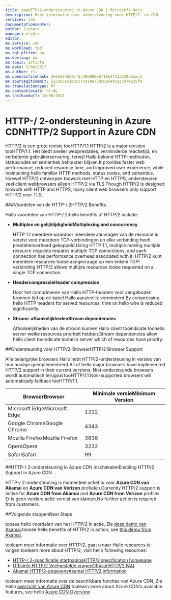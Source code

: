 ```yaml
---
title: aaaHTTP/2-ondersteuning in Azure CDN | Microsoft Docs
description: Meer informatie over ondersteuning voor HTTP/2- en CDN.
services: cdn
documentationcenter: 
author: lichard
manager: erikre
editor: 
ms.service: cdn
ms.workload: tbd
ms.tgt_pltfrm: na
ms.devlang: na
ms.topic: article
ms.date: 5/04/2017
ms.author: rli
ms.openlocfilehash: 2e5e5345e8cf5c40e080ebf18b4f13a239a5aac5
ms.sourcegitcommit: 523283cc1b3c37c428e77850964dc1c33742c5f0
ms.translationtype: MT
ms.contentlocale: nl-NL
ms.lasthandoff: 10/06/2017
---
```

# <a name="http2-support-in-azure-cdn"></a><span data-ttu-id="b8720-103">HTTP-/ 2-ondersteuning in Azure CDN</span><span class="sxs-lookup"><span data-stu-id="b8720-103">HTTP/2 Support in Azure CDN</span></span>

<span data-ttu-id="b8720-104">HTTP/2 is een grote revisie tooHTTP/1.1\.</span><span class="sxs-lookup"><span data-stu-id="b8720-104">HTTP/2 is a major revision tooHTTP/1.1\.</span></span> <span data-ttu-id="b8720-105">Het biedt sneller webprestaties, verminderde reactietijd, en verbeterde gebruikerservaring, terwijl Hallo bekend HTTP-methoden, statuscodes en semantiek behouden blijven.</span><span class="sxs-lookup"><span data-stu-id="b8720-105">It provides faster web performance, reduced response time, and improved user experience, while maintaining hello familiar HTTP methods, status codes, and semantics.</span></span> <span data-ttu-id="b8720-106">Hoewel HTTP/2 ontworpen toowork met HTTP en HTTPS, ondersteunen veel client webbrowsers alleen HTTP/2 via TLS.</span><span class="sxs-lookup"><span data-stu-id="b8720-106">Though HTTP/2 is designed toowork with HTTP and HTTPS, many client web browsers only support HTTP/2 over TLS.</span></span>

###<a name="http2-benefits"></a><span data-ttu-id="b8720-107">Voordelen van de HTTP-/ 2</span><span class="sxs-lookup"><span data-stu-id="b8720-107">HTTP/2 Benefits</span></span>

<span data-ttu-id="b8720-108">Hallo voordelen van HTTP-/ 2:</span><span class="sxs-lookup"><span data-stu-id="b8720-108">hello benefits of HTTP/2 include:</span></span>

*   <span data-ttu-id="b8720-109">**Multiplex en gelijktijdigheid**</span><span class="sxs-lookup"><span data-stu-id="b8720-109">**Multiplexing and concurrency**</span></span>

    <span data-ttu-id="b8720-110">HTTP 1.1 meerdere waardoor meerdere aanvragen van de resource is vereist voor meerdere TCP-verbindingen en elke verbinding heeft prestatieoverhead gekoppeld.</span><span class="sxs-lookup"><span data-stu-id="b8720-110">Using HTTP 1.1, multiple making multiple resource requests requires multiple TCP connections, and each connection has performance overhead associated with it.</span></span> <span data-ttu-id="b8720-111">HTTP/2 kunt meerdere resources toobe aangevraagd op een enkele TCP-verbinding.</span><span class="sxs-lookup"><span data-stu-id="b8720-111">HTTP/2 allows multiple resources toobe requested on a single TCP connection.</span></span>

*   <span data-ttu-id="b8720-112">**Headercompressie**</span><span class="sxs-lookup"><span data-stu-id="b8720-112">**Header compression**</span></span>

    <span data-ttu-id="b8720-113">Door het comprimeren van Hallo HTTP-headers voor aangeboden bronnen tijd op de kabel Hallo aanzienlijk verminderd.</span><span class="sxs-lookup"><span data-stu-id="b8720-113">By compressing hello HTTP headers for served resources, time on hello wire is reduced significantly.</span></span>

*   <span data-ttu-id="b8720-114">**Stroom-afhankelijkheden**</span><span class="sxs-lookup"><span data-stu-id="b8720-114">**Stream dependencies**</span></span>

    <span data-ttu-id="b8720-115">Afhankelijkheden van de stroom kunnen Hallo client tooindicate toohello server welke resources prioriteit hebben.</span><span class="sxs-lookup"><span data-stu-id="b8720-115">Stream dependencies allow hello client tooindicate toohello server which of resources have priority.</span></span>


##<a name="http2-browser-support"></a><span data-ttu-id="b8720-116">Ondersteuning voor HTTP/2-Browser</span><span class="sxs-lookup"><span data-stu-id="b8720-116">HTTP/2 Browser Support</span></span>

<span data-ttu-id="b8720-117">Alle belangrijke browsers Hallo hebt HTTP/2-ondersteuning in versies van hun huidige geïmplementeerd.</span><span class="sxs-lookup"><span data-stu-id="b8720-117">All of hello major browsers have implemented HTTP/2 support in their current versions.</span></span> <span data-ttu-id="b8720-118">Niet-ondersteunde browsers wordt automatisch terugval tooHTTP/1.1.</span><span class="sxs-lookup"><span data-stu-id="b8720-118">Non-supported browsers will automatically fallback tooHTTP/1.1.</span></span>

|<span data-ttu-id="b8720-119">Browser</span><span class="sxs-lookup"><span data-stu-id="b8720-119">Browser</span></span>|<span data-ttu-id="b8720-120">Minimale versie</span><span class="sxs-lookup"><span data-stu-id="b8720-120">Minimum Version</span></span>|
|-------------|------------|
|<span data-ttu-id="b8720-121">Microsoft Edge</span><span class="sxs-lookup"><span data-stu-id="b8720-121">Microsoft Edge</span></span>| <span data-ttu-id="b8720-122">12</span><span class="sxs-lookup"><span data-stu-id="b8720-122">12</span></span>|
|<span data-ttu-id="b8720-123">Google Chrome</span><span class="sxs-lookup"><span data-stu-id="b8720-123">Google Chrome</span></span>| <span data-ttu-id="b8720-124">43</span><span class="sxs-lookup"><span data-stu-id="b8720-124">43</span></span>|
|<span data-ttu-id="b8720-125">Mozilla Firefox</span><span class="sxs-lookup"><span data-stu-id="b8720-125">Mozilla Firefox</span></span>| <span data-ttu-id="b8720-126">38</span><span class="sxs-lookup"><span data-stu-id="b8720-126">38</span></span>|
|<span data-ttu-id="b8720-127">Opera</span><span class="sxs-lookup"><span data-stu-id="b8720-127">Opera</span></span>| <span data-ttu-id="b8720-128">32</span><span class="sxs-lookup"><span data-stu-id="b8720-128">32</span></span>|
|<span data-ttu-id="b8720-129">Safari</span><span class="sxs-lookup"><span data-stu-id="b8720-129">Safari</span></span>| <span data-ttu-id="b8720-130">9</span><span class="sxs-lookup"><span data-stu-id="b8720-130">9</span></span>|

##<a name="enabling-http2-support-in-azure-cdn"></a><span data-ttu-id="b8720-131">HTTP-/ 2-ondersteuning in Azure CDN inschakelen</span><span class="sxs-lookup"><span data-stu-id="b8720-131">Enabling HTTP/2 Support in Azure CDN</span></span>

<span data-ttu-id="b8720-132">HTTP-/ 2-ondersteuning is momenteel actief is voor **Azure CDN van Akamai** en **Azure CDN van Verizon** profielen.</span><span class="sxs-lookup"><span data-stu-id="b8720-132">Currently HTTP/2 support is active for **Azure CDN from Akamai** and **Azure CDN from Verizon** profiles.</span></span> <span data-ttu-id="b8720-133">Er is geen verdere actie vereist van klanten.</span><span class="sxs-lookup"><span data-stu-id="b8720-133">No further action is required from customers.</span></span>

##<a name="next-steps"></a><span data-ttu-id="b8720-134">Volgende stappen</span><span class="sxs-lookup"><span data-stu-id="b8720-134">Next Steps</span></span>

<span data-ttu-id="b8720-135">toosee hello voordelen van het HTTP/2 in actie, Zie [deze demo van Akamai](https://http2.akamai.com/demo).</span><span class="sxs-lookup"><span data-stu-id="b8720-135">toosee hello benefits of HTTP/2 in action, see [this demo from Akamai](https://http2.akamai.com/demo).</span></span>

<span data-ttu-id="b8720-136">toolearn meer informatie over HTTP/2, gaat u naar Hallo resources te volgen:</span><span class="sxs-lookup"><span data-stu-id="b8720-136">toolearn more about HTTP/2, visit hello following resources:</span></span>

*   [<span data-ttu-id="b8720-137">HTTP-/ 2-specificatie startpagina</span><span class="sxs-lookup"><span data-stu-id="b8720-137">HTTP/2 specification homepage</span></span>](https://http2.github.io/)
*   [<span data-ttu-id="b8720-138">Officiële HTTP/2 Veelgestelde vragen</span><span class="sxs-lookup"><span data-stu-id="b8720-138">Official HTTP/2 FAQ</span></span>](https://http2.github.io/faq/)
*   [<span data-ttu-id="b8720-139">Akamai HTTP/2-gegevens</span><span class="sxs-lookup"><span data-stu-id="b8720-139">Akamai HTTP/2 information</span></span>](https://http2.akamai.com/)

<span data-ttu-id="b8720-140">toolearn meer informatie over de beschikbare functies van Azure CDN, Zie Hallo [overzicht van Azure CDN](https://azure.microsoft.com/documentation/articles/cdn-overview/).</span><span class="sxs-lookup"><span data-stu-id="b8720-140">toolearn more about Azure CDN's available features, see hello [Azure CDN Overview](https://azure.microsoft.com/documentation/articles/cdn-overview/).</span></span>
